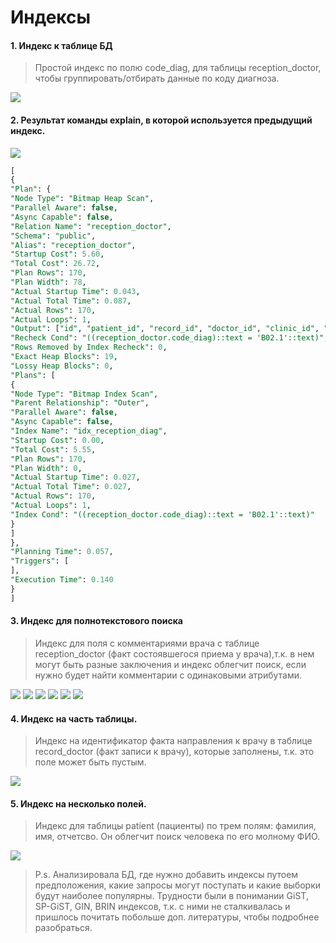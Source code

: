 # Индексы
#### 1. Индекс к таблице БД
> Простой индекс по полю code_diag, для таблицы reception_doctor, чтобы группировать/отбирать данные по коду диагноза.  
<image src="https://github.com/ArinichElena/create_index/blob/main/простой.png">

#### 2. Результат команды explain, в которой используется предыдущий индекс.
<image src="https://github.com/ArinichElena/create_index/blob/main/план.png">
  
```sql
[
{
"Plan": {
"Node Type": "Bitmap Heap Scan",
"Parallel Aware": false,
"Async Capable": false,
"Relation Name": "reception_doctor",
"Schema": "public",
"Alias": "reception_doctor",
"Startup Cost": 5.60,
"Total Cost": 26.72,
"Plan Rows": 170,
"Plan Width": 78,
"Actual Startup Time": 0.043,
"Actual Total Time": 0.087,
"Actual Rows": 170,
"Actual Loops": 1,
"Output": ["id", "patient_id", "record_id", "doctor_id", "clinic_id", "load_date", "code_diag", "comment_doctor"],
"Recheck Cond": "((reception_doctor.code_diag)::text = 'B02.1'::text)",
"Rows Removed by Index Recheck": 0,
"Exact Heap Blocks": 19,
"Lossy Heap Blocks": 0,
"Plans": [
{
"Node Type": "Bitmap Index Scan",
"Parent Relationship": "Outer",
"Parallel Aware": false,
"Async Capable": false,
"Index Name": "idx_reception_diag",
"Startup Cost": 0.00,
"Total Cost": 5.55,
"Plan Rows": 170,
"Plan Width": 0,
"Actual Startup Time": 0.027,
"Actual Total Time": 0.027,
"Actual Rows": 170,
"Actual Loops": 1,
"Index Cond": "((reception_doctor.code_diag)::text = 'B02.1'::text)"
}
]
},
"Planning Time": 0.057,
"Triggers": [
],
"Execution Time": 0.140
}
]
```
 
#### 3. Индекс для полнотекстового поиска
> Индекс для поля с комментариями врача с таблице reception_doctor (факт состоявшегося приема у врача),т.к. в нем могут быть разные заключения и индекс облегчит поиск, если нужно будет найти комментарии с одинаковыми атрибутами.
<image src="https://github.com/ArinichElena/create_index/blob/main/полнотекстовый1.png">
<image src="https://github.com/ArinichElena/create_index/blob/main/полнотекстовый2.png">
<image src="https://github.com/ArinichElena/create_index/blob/main/полнотекстовый3.png">
<image src="https://github.com/ArinichElena/create_index/blob/main/полнотекстовый4.png">
<image src="https://github.com/ArinichElena/create_index/blob/main/полнотекстовый5.png">
<image src="https://github.com/ArinichElena/create_index/blob/main/полнотекстовый6.png">
  
#### 4. Индекс на часть таблицы.
> Индекс на идентификатор факта направления к врачу в таблице record_doctor (факт записи к врачу), которые заполнены, т.к. это поле может быть пустым.
<image src="https://github.com/ArinichElena/create_index/blob/main/частичный.png">
  
#### 5. Индекс на несколько полей.
> Индекс для таблицы patient (пациенты) по трем полям: фамилия, имя, отчетсво. Он облегчит поиск человека по его молному ФИО.
<image src="https://github.com/ArinichElena/create_index/blob/main/составной.png">
  
> P.s. Анализировала БД, где нужно добавить индексы путоем предположения, какие запросы могут поступать и какие выборки будут наиболее популярны. Трудности были в понимании GiST, SP-GiST, GIN, BRIN индексов, т.к. с ними не сталкивалась и пришлось почитать побольше доп. литературы, чтобы подробнее разобраться. 
